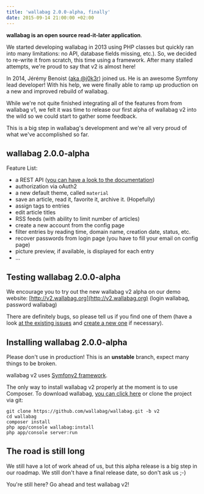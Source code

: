 ```yaml
---
title: 'wallabag 2.0.0-alpha, finally'
date: 2015-09-14 21:00:00 +02:00
---
```


**wallabag is an open source read-it-later application**.

We started developing wallabag in 2013 using PHP classes but quickly ran into many limitations: no API, database fields missing, etc.). So, we decided to re-write it from scratch, this time using a framework. After many stalled attempts, we're proud to say that v2 is almost here!

In 2014, Jérémy Benoist ([aka @j0k3r](https://github.com/j0k3r)) joined us. He is an awesome Symfony lead developer! With his help, we were finally able to ramp up production on a new and improved rebuild of wallabag.

While we're not quite finished integrating all of the features from from wallabag v1, we felt it was time to release our first alpha of wallabag v2 into the wild so we could start to gather some feedback.

This is a big step in wallabag's development and we're all very proud of what we've accomplished so far.

## wallabag 2.0.0-alpha

Feature List:

* a REST API ([you can have a look to the documentation](http://v2.wallabag.org/api/doc))
* authorization via oAuth2
* a new default theme, called `material`
* save an article, read it, favorite it, archive it. (Hopefully)
* assign tags to entries
* edit article titles
* RSS feeds (with ability to limit number of articles)
* create a new account from the config page
* filter entries by reading time, domain name, creation date, status, etc.
* recover passwords from login page (you have to fill your email on config page)
* picture preview, if available, is displayed for each entry
* ...


## Testing wallabag 2.0.0-alpha

We encourage you to try out the new wallabag v2 alpha on our demo website: [http://v2.wallabag.org](http://v2.wallabag.org) (login wallabag, password wallabag)

There are definitely bugs, so please tell us if you find one of them (have a look [at the existing issues](https://github.com/wallabag/wallabag/issues) and [create a new one](https://github.com/wallabag/wallabag/issues/new) if necessary).

## Installing wallabag 2.0.0-alpha

Please don't use in production! This is an **unstable** branch, expect many things to be broken.

wallabag v2 uses [Symfony2 framework](http://symfony.com).

The only way to install wallabag v2 properly at the moment is to use Composer. To download wallabag, [you can click here]({filename}pages/download.md) or clone the project via git:

```
git clone https://github.com/wallabag/wallabag.git -b v2
cd wallabag
composer install
php app/console wallabag:install
php app/console server:run
```

## The road is still long

We still have a lot of work ahead of us, but this alpha release is a big step in our roadmap. We still don't have a final release date, so don't ask us ;-)

You're still here? Go ahead and test wallabag v2!